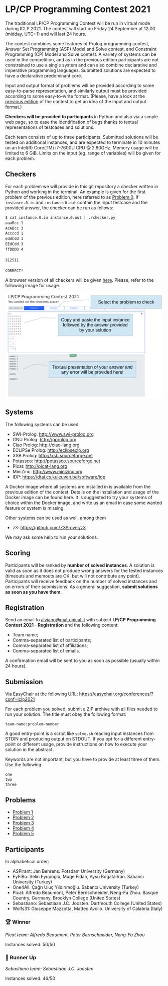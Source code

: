 # LP/CP Programming Contest 2021

The traditional LP/CP Programming Contest will be run in virtual mode during ICLP 2021.
The contest will start on Friday 24 September at 12:00 (midday, UTC+1) and will last 24 hours.

The contest combines some features of Prolog programming contest, Answer Set Programming (ASP) Model and Solve contest, and Constraint Programming (CP) Model and Solve contest.
A variety of systems can be used in the competition, and as in the previous edition participants are not constrained to use a single system and can also combine declarative and imperative programming languages.
Submitted solutions are expected to have a declarative predominant core.

Input and output format of problems will be provided according to some easy-to-parse representation, and similarly output must be provided according to some easy-to-write format.
(Please, have a look at the [previous edition](https://github.com/alviano/lpcp-contest-2020) of the contest to get an idea of the input and output format.)

**Checkers will be provided to participants** in Python and also via a simple web page, so to ease the identification of bugs thanks to textual representations of testcases and solutions.

Each team consists of up to three participants.
Submitted solutions will be tested on additional instances, and are expected to terminate in 10 minutes on an Intel(R) Core(TM) i7-7600U CPU @ 2.80GHz.
Memory usage will be limited to 6 GiB.
Limits on the input (eg. range of variables) will be given for each problem.


## Checkers

For each problem we will provide in this git repository a checker written in Python and working in the terminal.
An example is given for the first problem of the previous edition, here referred to as [Problem 0](problem-0).
If `instance.0.in` and `instance.0.out` contain the input testcase and the provided answer, the checker can be run as follows:
```bash
$ cat instance.0.in instance.0.out | ./checker.py 
aaaBcc 1
AcABcc 3
Accccd 1
eddCdd 1
EEdCdd 3
ffDDDD 4
      
312511

CORRECT!
```

A browser version of all checkers will be given [here](https://lpcp-contest-2021.netlify.app/).
Please, refer to the following image for usage.

![Checkers usage](checkers-usage.png "Checkers usage")


## Systems

The following systems can be used 

* SWI-Prolog: http://www.swi-prolog.org
* GNU Prolog: http://gprolog.org
* Ciao Prolog: http://ciao-lang.org
* ECLiPSe Prolog: http://eclipseclp.org
* XSB Prolog: http://xsb.sourceforge.net
* Potassco: http://potassco.sourceforge.net
* Picat: http://picat-lang.org
* MiniZinc: http://www.minizinc.org
* IDP: https://dtai.cs.kuleuven.be/software/idp

A Docker image where all systems are installed in is available from the previous edition of the contest. Details on the installation and usage of the Docker image can be found here.
It is suggested to try your systems of choice within the Docker image, and write us an email in case some wanted feature or system is missing.

Other systems can be used as well, among them

* z3: https://github.com/Z3Prover/z3

We may ask some help to run your solutions.


## Scoring

Participants will be ranked by **number of solved instances**.
A solution is valid as soon as it does not produce wrong answers for the tested instances (timeouts and memouts are OK, but will not contribute any point).
Participants will receive feedback on the number of solved instances and on errors of their submissions.
As a general suggestion, **submit solutions as soon as you have them**.


## Registration

Send an email to alviano@mat.unical.it with subject **LP/CP Programming Contest 2021 - Registration** and the following content:

* Team name;
* Comma-separated list of participants;
* Comma-separated list of affiliations;
* Comma-separated list of emails.

A confirmation email will be sent to you as soon as possible (usually within 24 hours).



## Submission

Via EasyChair at the following URL: https://easychair.org/conferences/?conf=iclp2021

For each problem you solved, submit a ZIP archive with all files needed to run your solution.
The title must obey the following format:

```
team-name:problem-number
```

A good entry-point is a script like `solve.sh` reading input instances from STDIN and producing output on STDOUT.
If you opt for a different entry-point or different usage, provide instructions on how to execute your solution in the abstract.

Keywords are not important, but you have to provide at least three of them. Use the following:

```
one
two
three
```


## Problems

* [Problem 1](problem-1)
* [Problem 2](problem-2)
* [Problem 3](problem-3)
* [Problem 4](problem-4)
* [Problem 5](problem-5)


## Participants

In alphabetical order:

* ASPirant: Jan Behrens. Potsdam University (Germany)
* EyFiBo: Selin Eyupoglu, Muge Fidan, Aysu Bogatarkan. Sabancı University (Turkey)
* One4All: Çağrı Uluç Yıldırımoğlu. Sabancı University (Turkey)
* Picat: Alfredo Beaumont, Peter Bernschneider, Neng-Fa Zhou. Basque Country, Germany, Brooklyn College (United States)
* Sebastiano: Sebastiaan J.C. Joosten. Dartmouth College (United States)
* Wolfs31: Giuseppe Mazzotta, Matteo Avolio. University of Calabria (Italy)


### 🏆 Winner

_Picat team: Alfredo Beaumont, Peter Bernschneider, Neng-Fa Zhou_

Instances solved: 50/50


### 🥈 Runner Up

_Sebastiano team: Sebastiaan J.C. Joosten_

Instances solved: 46/50
